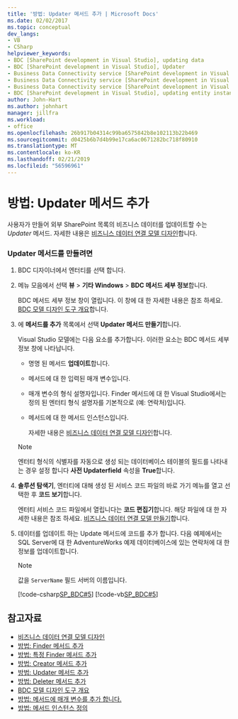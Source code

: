 ```yaml
---
title: '방법: Updater 메서드 추가 | Microsoft Docs'
ms.date: 02/02/2017
ms.topic: conceptual
dev_langs:
- VB
- CSharp
helpviewer_keywords:
- BDC [SharePoint development in Visual Studio], updating data
- BDC [SharePoint development in Visual Studio], Updater
- Business Data Connectivity service [SharePoint development in Visual Studio], updating data
- Business Data Connectivity service [SharePoint development in Visual Studio], Updater
- Business Data Connectivity service [SharePoint development in Visual Studio], updating entity instances
- BDC [SharePoint development in Visual Studio], updating entity instances
author: John-Hart
ms.author: johnhart
manager: jillfra
ms.workload:
- office
ms.openlocfilehash: 26b917b04314c99ba6575842b8e102113b22b469
ms.sourcegitcommit: d0425b6b7d4b99e17ca6ac0671282bc718f80910
ms.translationtype: MT
ms.contentlocale: ko-KR
ms.lasthandoff: 02/21/2019
ms.locfileid: "56596961"
---
```

# <a name="how-to-add-an-updater-method"></a>방법: Updater 메서드 추가
  사용자가 만들어 외부 SharePoint 목록의 비즈니스 데이터를 업데이트할 수는 *Updater* 메서드. 자세한 내용은 [비즈니스 데이터 연결 모델 디자인](../sharepoint/designing-a-business-data-connectivity-model.md)합니다.

### <a name="to-create-an-updater-method"></a>Updater 메서드를 만들려면

1. BDC 디자이너에서 엔터티를 선택 합니다.

2. 메뉴 모음에서 선택 **뷰** > **기타 Windows** > **BDC 메서드 세부 정보**합니다.

    BDC 메서드 세부 정보 창이 열립니다. 이 창에 대 한 자세한 내용은 참조 하세요. [BDC 모델 디자인 도구 개요](../sharepoint/bdc-model-design-tools-overview.md)합니다.

3. 에 **메서드를 추가** 목록에서 선택 **Updater 메서드 만들기**합니다.

    Visual Studio 모델에는 다음 요소를 추가합니다. 이러한 요소는 BDC 메서드 세부 정보 창에 나타납니다.

   - 명명 된 메서드 **업데이트**합니다.

   - 메서드에 대 한 입력된 매개 변수입니다.

   - 매개 변수의 형식 설명자입니다. Finder 메서드에 대 한 Visual Studio에서는 정의 된 엔터티 형식 설명자를 기본적으로 (예: 연락처)입니다.

   - 메서드에 대 한 메서드 인스턴스입니다.

     자세한 내용은 [비즈니스 데이터 연결 모델 디자인](../sharepoint/designing-a-business-data-connectivity-model.md)합니다.

   > [!NOTE]
   >  엔터티 형식의 식별자를 자동으로 생성 되는 데이터베이스 테이블의 필드를 나타내는 경우 설정 합니다 **사전 Updaterfield** 속성을 **True**합니다.

4. **솔루션 탐색기**, 엔터티에 대해 생성 된 서비스 코드 파일의 바로 가기 메뉴를 열고 선택한 후 **코드 보기**합니다.

    엔터티 서비스 코드 파일에서 열립니다는 **코드 편집기**합니다. 해당 파일에 대 한 자세한 내용은 참조 하세요. [비즈니스 데이터 연결 모델 만들기](../sharepoint/creating-a-business-data-connectivity-model.md)합니다.

5. 데이터를 업데이트 하는 Update 메서드에 코드를 추가 합니다. 다음 예제에서는 SQL Server에 대 한 AdventureWorks 예제 데이터베이스에 있는 연락처에 대 한 정보를 업데이트합니다.

   > [!NOTE]
   >  값을 `ServerName` 필드 서버의 이름입니다.

    [!code-csharp[SP_BDC#5](../sharepoint/codesnippet/CSharp/SP_BDC/bdcmodel1/contactservice.cs#5)]
    [!code-vb[SP_BDC#5](../sharepoint/codesnippet/VisualBasic/sp_bdc/bdcmodel1/contactservice.vb#5)]

## <a name="see-also"></a>참고자료
- [비즈니스 데이터 연결 모델 디자인](../sharepoint/designing-a-business-data-connectivity-model.md)
- [방법: Finder 메서드 추가](../sharepoint/how-to-add-a-finder-method.md)
- [방법: 특정 Finder 메서드 추가](../sharepoint/how-to-add-a-specific-finder-method.md)
- [방법: Creator 메서드 추가](../sharepoint/how-to-add-a-creator-method.md)
- [방법: Updater 메서드 추가](../sharepoint/how-to-add-an-updater-method.md)
- [방법: Deleter 메서드 추가](../sharepoint/how-to-add-a-deleter-method.md)
- [BDC 모델 디자인 도구 개요](../sharepoint/bdc-model-design-tools-overview.md)
- [방법: 메서드에 매개 변수를 추가 합니다.](../sharepoint/how-to-add-a-parameter-to-a-method.md)
- [방법: 메서드 인스턴스 정의](../sharepoint/how-to-define-a-method-instance.md)
